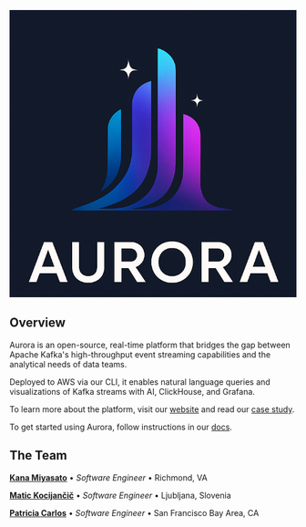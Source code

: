 ![Logo](./logo.png)

## Overview

Aurora is an open-source, real-time platform that bridges the gap between Apache Kafka's high-throughput event streaming capabilities and the analytical needs of data teams.

Deployed to AWS via our CLI, it enables natural language queries and visualizations of Kafka streams with AI, ClickHouse, and Grafana.

To learn more about the platform, visit our [website](https://auroraplatform.github.io) and read our [case study](https://auroraplatform.github.io/case_study/introduction/).

To get started using Aurora, follow instructions in our [docs](https://auroraplatform.github.io/docs/install/).

## The Team

**[Kana Miyasato](https://github.com/kanamiyasato)** • _Software Engineer_ • Richmond, VA

**[Matic Kocijančič](https://github.com/kocijancic)** • _Software Engineer_ • Ljubljana, Slovenia

**[Patricia Carlos](https://github.com/pkcarlos)** • _Software Engineer_ • San Francisco Bay Area, CA